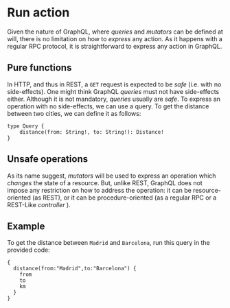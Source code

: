 # Run action
Given the nature of GraphQL, where _queries_ and _mutators_ can be defined at will, there is no limitation on how to _express_ any action. As it happens with a regular RPC protocol, it is straightforward to express any action in GraphQL.

## Pure functions
In HTTP, and thus in REST, a `GET` request is expected to be _safe_ (i.e. with no side-effects). One might think GraphQL _queries_ must not have side-effects either. Although it is not mandatory, _queries_ usually are _safe_. To express an operation with no side-effects, we can use a query. To get the distance between two cities, we can define it as follows:

```
type Query {
    distance(from: String!, to: String!): Distance!
}
```

## Unsafe operations
As its name suggest, _mutators_ will be used to express an operation which _changes_ the state of a resource. But, unlike REST, GraphQL does not impose any restriction on how to address the operation: it can be resource-oriented (as REST), or it can be procedure-oriented (as a regular RPC or a REST-Like _controller_ ).

## Example
To get the distance between `Madrid` and `Barcelona`, run this query in the provided code:

```
{
  distance(from:"Madrid",to:"Barcelona") {
    from
    to
    km
  }
}
```
